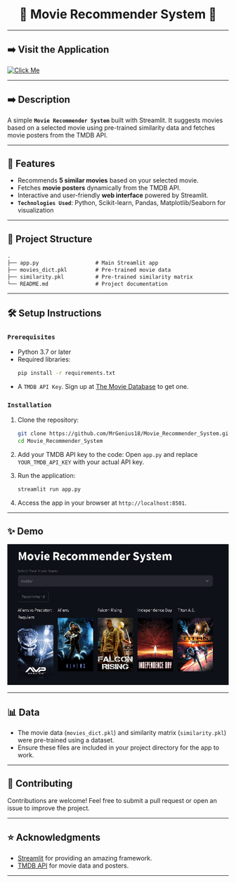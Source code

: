 <h1 align="center">🎥 Movie Recommender System 🎥</h1>

---

<h2 align="left">➡️ Visit the Application</h2>

[![Click Me](https://img.shields.io/badge/Click-Me-blue?style=for-the-badge)](https://movie-recommender-system-oki4.onrender.com)

---

<h2 align="left">➡️ Description</h2>

A simple **`Movie Recommender System`** built with Streamlit. It suggests movies based on a selected movie using pre-trained similarity data and fetches movie posters from the TMDB API.

---

<h2 align="left">🚀 Features</h2>

- Recommends **5 similar movies** based on your selected movie.
- Fetches **movie posters** dynamically from the TMDB API.
- Interactive and user-friendly **web interface** powered by Streamlit.
- **`Technologies Used`**: Python, Scikit-learn, Pandas, Matplotlib/Seaborn for visualization

---

<h2 align="left">📂 Project Structure</h2>

```plaintext
.
├── app.py                  # Main Streamlit app
├── movies_dict.pkl         # Pre-trained movie data
├── similarity.pkl          # Pre-trained similarity matrix
└── README.md               # Project documentation
```

---

<h2 align="left">🛠️ Setup Instructions</h2>

### `Prerequisites`

- Python 3.7 or later
- Required libraries:
  ```bash
  pip install -r requirements.txt
  ```
- A `TMDB API Key`. Sign up at [The Movie Database](https://www.themoviedb.org/) to get one.

### `Installation`

1. Clone the repository:
   ```bash
   git clone https://github.com/MrGenius18/Movie_Recommender_System.git
   cd Movie_Recommender_System
   ```

2. Add your TMDB API key to the code:
   Open `app.py` and replace `YOUR_TMDB_API_KEY` with your actual API key.

3. Run the application:
   ```bash
   streamlit run app.py
   ```

4. Access the app in your browser at `http://localhost:8501`.

---

<h2 align="left">✨ Demo</h2>

![Movie Recommender System Screenshot](https://github.com/MrGenius18/Movie_Recommender_System/blob/99c474f9472bfbf5ed405f7b063aa7360c633446/app%20demo.png)

---

<h2 align="left">📊 Data</h2>

- The movie data (`movies_dict.pkl`) and similarity matrix (`similarity.pkl`) were pre-trained using a dataset.
- Ensure these files are included in your project directory for the app to work.

---

<h2 align="left">🤝 Contributing</h2>

Contributions are welcome! Feel free to submit a pull request or open an issue to improve the project.

---

<h2 align="left">⭐ Acknowledgments</h2>

- [Streamlit](https://streamlit.io/) for providing an amazing framework.
- [TMDB API](https://www.themoviedb.org/documentation/api) for movie data and posters.

---
